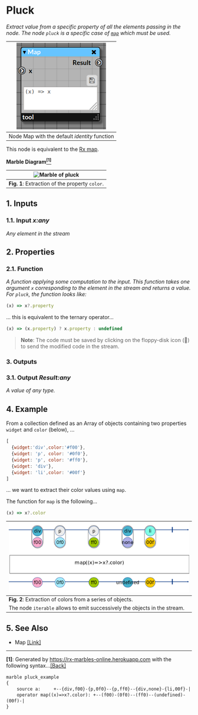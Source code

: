 # Pluck

_Extract value from a specific property of all the elements passing in the node._
_The node `pluck` is a specific case of [`map`](./map.md) which must be used._

| ![node Map](img/map.png) |
|------------------------|
|Node Map with the default _identity_ function|

This node is equivalent to the [Rx map](http://reactivex.io/documentation/operators/map.html).

**Marble Diagram[<sup name="f1">[1]</sup>](#1)**

| ![Marble of pluck](img/pluck_marble.png) | 
|------------------------------------------|
| **Fig. 1**: Extraction of the property `color`.|

## 1. Inputs

### 1.1. Input _x:any_

_Any element in the stream_

## 2. Properties

### 2.1. Function

_A function applying some computation to the input. This function takes one argument `x` corresponding to the element in the stream and returns a value._
_For `pluck`, the function looks like:_

```javascript
(x) => x?.property
```
... this is equivalent to the ternary operator...

```javascript
(x) => (x.property) ? x.property : undefined
```

> **Note**: The code must be saved by clicking on the floppy-disk icon (💾) to send the modified code in the stream.
 
### 3. Outputs

### 3.1. Output _Result:any_

_A value of any type._

## 4. Example

From a collection defined as an Array of objects containing two properties `widget` and `color` (below), ...

```javascript
[
  {widget:'div',color:'#f00'},
  {widget: 'p', color: '#0f0'},
  {widget: 'p', color: '#ff0'},
  {widget: 'div'},
  {widget: 'li',color: '#00f'}
]
```

... we want to extract their color values using `map`.

The function for `map` is the following...

```javascript
(x) => x?.color
```

| ![Marble of pluck](img/pluck_example.png) | 
|------------------------------------------|
| **Fig. 2**: Extraction of colors from a series of objects.|
| The node `iterable` allows to emit successively the objects in the stream. |

## 5. See Also

- Map [[Link]](map.md)

---

<b name="1">[1]</b>: Generated by https://rx-marbles-online.herokuapp.com with the following syntax...[[Back]](#f1)
```
marble pluck_example
{
    source a:     +--{div,f00}-{p,0f0}--{p,ff0}--{div,none}-{li,00f}-|
    operator map((x)=>x?.color): +--(f00)-(0f0)--(ff0)--(undefined)-(00f)-|
}
```
